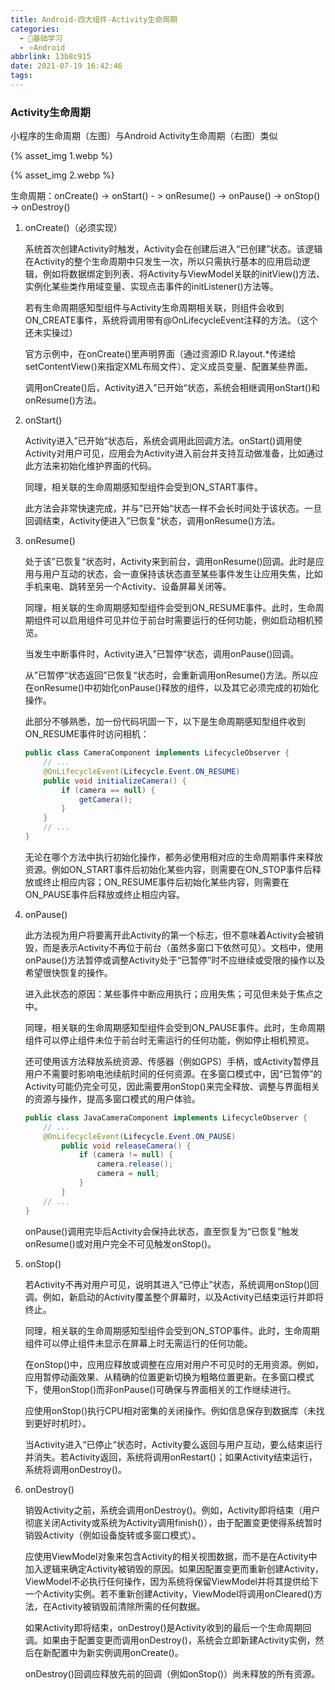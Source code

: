 ```yaml
---
title: Android-四大组件-Activity生命周期
categories:
  - 🌙基础学习
  - ⭐Android
abbrlink: 13b8c915
date: 2021-07-19 16:42:46
tags:
---
```


### Activity生命周期

小程序的生命周期（左图）与Android Activity生命周期（右图）类似

{% asset_img 1.webp %}

{% asset_img 2.webp %}

<!--more-->

生命周期：onCreate() -> onStart() - > onResume() -> onPause() -> onStop() -> onDestroy()

1. onCreate()（必须实现）

    系统首次创建Activity时触发，Activity会在创建后进入“已创建”状态。该逻辑在Activity的整个生命周期中只发生一次，所以只需执行基本的应用启动逻辑，例如将数据绑定到列表、将Activity与ViewModel关联的initView()方法、实例化某些类作用域变量、实现点击事件的initListener()方法等。

    若有生命周期感知型组件与Activity生命周期相关联，则组件会收到ON_CREATE事件，系统将调用带有@OnLifecycleEvent注释的方法。（这个还未实操过）

    官方示例中，在onCreate()里声明界面（通过资源ID R.layout.*传递给setContentView()来指定XML布局文件）、定义成员变量、配置某些界面。

    调用onCreate()后，Activity进入”已开始“状态，系统会相继调用onStart()和onResume()方法。

2. onStart()

    Activity进入”已开始“状态后，系统会调用此回调方法。onStart()调用使Activity对用户可见，应用会为Activity进入前台并支持互动做准备，比如通过此方法来初始化维护界面的代码。

    同理，相关联的生命周期感知型组件会受到ON_START事件。

    此方法会非常快速完成，并与”已开始“状态一样不会长时间处于该状态。一旦回调结束，Activity便进入”已恢复“状态，调用onResume()方法。

3. onResume()

    处于该”已恢复“状态时，Activity来到前台，调用onResume()回调。此时是应用与用户互动的状态，会一直保持该状态直至某些事件发生让应用失焦，比如手机来电、跳转至另一个Activity、设备屏幕关闭等。

    同理，相关联的生命周期感知型组件会受到ON_RESUME事件。此时，生命周期组件可以启用组件可见并位于前台时需要运行的任何功能，例如启动相机预览。

    当发生中断事件时，Activity进入”已暂停“状态，调用onPause()回调。

    从”已暂停“状态返回”已恢复“状态时，会重新调用onResume()方法。所以应在onResume()中初始化onPause()释放的组件，以及其它必须完成的初始化操作。

    此部分不够熟悉，加一份代码巩固一下，以下是生命周期感知型组件收到ON_RESUME事件时访问相机：

    ``` java
    public class CameraComponent implements LifecycleObserver {
        // ...
        @OnLifecycleEvent(Lifecycle.Event.ON_RESUME)
        public void initializeCamera() {
            if (camera == null) {
                getCamera();
            }
        }
        // ...
    }
    ```

    无论在哪个方法中执行初始化操作，都务必使用相对应的生命周期事件来释放资源。例如ON_START事件后初始化某些内容，则需要在ON_STOP事件后释放或终止相应内容；ON_RESUME事件后初始化某些内容，则需要在ON_PAUSE事件后释放或终止相应内容。

4. onPause()

    此方法视为用户将要离开此Activity的第一个标志，但不意味着Activity会被销毁，而是表示Activity不再位于前台（虽然多窗口下依然可见）。文档中，使用onPause()方法暂停或调整Activity处于“已暂停”时不应继续或受限的操作以及希望很快恢复的操作。

    进入此状态的原因：某些事件中断应用执行；应用失焦；可见但未处于焦点之中。

    同理，相关联的生命周期感知型组件会受到ON_PAUSE事件。此时，生命周期组件可以停止组件未位于前台时无需运行的任何功能，例如停止相机预览。

    还可使用该方法释放系统资源、传感器（例如GPS）手柄，或Activity暂停且用户不需要时影响电池续航时间的任何资源。在多窗口模式中，因“已暂停”的Activity可能仍完全可见，因此需要用onStop()来完全释放、调整与界面相关的资源与操作，提高多窗口模式的用户体验。

    ``` java
    public class JavaCameraComponent implements LifecycleObserver {
        // ...
        @OnLifecycleEvent(Lifecycle.Event.ON_PAUSE)
            public void releaseCamera() {
                if (camera != null) {
                    camera.release();
                    camera = null;
                }
            }
        // ...
    }
    ```

    onPause()调用完毕后Activity会保持此状态，直至恢复为“已恢复”触发onResume()或对用户完全不可见触发onStop()。

5. onStop()

    若Activity不再对用户可见，说明其进入“已停止”状态，系统调用onStop()回调。例如，新启动的Activity覆盖整个屏幕时，以及Activity已结束运行并即将终止。

    同理，相关联的生命周期感知型组件会受到ON_STOP事件。此时，生命周期组件可以停止组件未显示在屏幕上时无需运行的任何功能。

    在onStop()中，应用应释放或调整在应用对用户不可见时的无用资源。例如，应用暂停动画效果、从精确的位置更新切换为粗略位置更新。在多窗口模式下，使用onStop()而非onPause()可确保与界面相关的工作继续进行。

    应使用onStop()执行CPU相对密集的关闭操作。例如信息保存到数据库（未找到更好时机时）。

    当Activity进入“已停止“状态时，Activity要么返回与用户互动，要么结束运行并消失。若Activity返回，系统将调用onRestart()；如果Activity结束运行，系统将调用onDestroy()。

6. onDestroy()

    销毁Activity之前，系统会调用onDestroy()。例如，Activity即将结束（用户彻底关闭Activity或系统为Activity调用finish()），由于配置变更使得系统暂时销毁Activity（例如设备旋转或多窗口模式）。

    应使用ViewModel对象来包含Activity的相关视图数据，而不是在Activity中加入逻辑来确定Activity被销毁的原因。如果因配置变更而重新创建Activity，ViewModel不必执行任何操作，因为系统将保留ViewModel并将其提供给下一个Activity实例。若不重新创建Activity，ViewModel将调用onCleared()方法，在Activity被销毁前清除所需的任何数据。

    如果Activity即将结束，onDestroy()是Activity收到的最后一个生命周期回调。如果由于配置变更而调用onDestroy()，系统会立即新建Activity实例，然后在新配置中为新实例调用onCreate()。

    onDestroy()回调应释放先前的回调（例如onStop()）尚未释放的所有资源。
